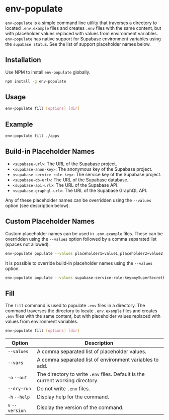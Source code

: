 # env-populate

`env-populate` is a simple command line utility that traverses a directory to located `.env.example` files and creates `.env` files with the same content, but with placeholder values replaced with values from environment variables. `env-populate` has native support for Supabase environment variables using the `supabase status`. See the list of support placeholder names below.

## Installation
Use NPM to install `env-populate` globally.
```sh
npm install -g env-populate
```

## Usage
```sh
env-populate fill [options] [dir]
```

## Example
```sh
env-populate fill ./apps
```

## Build-in Placeholder Names
- `<supabase-url>`: The URL of the Supabase project.
- `<supabase-anon-key>`: The anonymous key of the Supabase project.
- `<supabase-service-role-key>`: The service key of the Supabase project.
- `<supabase-db-url>`: The URL of the Supabase database.
- `<supabase-api-url>`: The URL of the Supabase API.
- `<supabase-graphql-url>`: The URL of the Supabase GraphQL API.

Any of these placeholder names can be overridden using the `--values` option (see description below).

## Custom Placeholder Names
Custom placeholder names can be used in `.env.example` files. These can be overridden using the `--values` option followed by a comma separated list (spaces not allowed).

```sh
env-populate populate --values placeholder1=value1,placeholder2=value2
```

It is possible to override build-in placeholder names using the `--values` option.

```sh
env-populate populate --values supabase-service-role-key=mySuperSecretKey
```

## Fill
The `fill` command is used to populate `.env` files in a directory. The command traverses the directory to locate `.env.example` files and creates `.env` files with the same content, but with placeholder values replaced with values from environment variables.

```sh
env-populate fill [options] [dir]
```

| Option          | Description                                                                    |
| --------------- | ------------------------------------------------------------------------------ |
| `--values`      | A comma separated list of placeholder values.                                  |
| `--vars`        | A comma separated list of environment variables to add.                        |
| `-o` `--out`    | The directory to write `.env` files. Default is the current working directory. |
| `--dry-run`     | Do not write `.env` files.                                                     |
| `-h` `--help`   | Display help for the command.                                                  |
| `v` `--version` | Display the version of the command.                                            |
